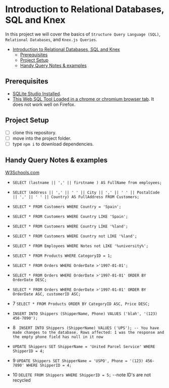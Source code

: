 # Introduction to Relational Databases, SQL and Knex

In this project we will cover the basics of `Structure Query Language (SQL)`, `Relational Databases`, and `Knex.js Queries`.

- [Introduction to Relational Databases, SQL and Knex](#introduction-to-relational-databases-sql-and-knex)
  - [Prerequisites](#prerequisites)
  - [Project Setup](#project-setup)
  - [Handy Query Notes & examples](#handy-query-notes--examples)

## Prerequisites

- [SQLite Studio Installed](https://sqlitestudio.pl/index.rvt?act=download).
- [This Web SQL Tool Loaded in a chrome or chromium browser tab](https://www.w3schools.com/Sql/trysql.asp?filename=trysql_select_all). It does not work well on Firefox.

## Project Setup

- [ ] clone this repository.
- [ ] move into the project folder.
- [ ] type `npm i` to download dependencies.

## Handy Query Notes & examples
[W3Schools.com](https://www.w3schools.com/sql/trysql.asp?filename=trysql_select_all)
- ``` SELECT (lastname || ',' || firstname ) AS FullName from employees; ```
- ``` SELECT (Address || ',' || ' ' || City || ',' || ' ' || PostalCode || ',' || ' ' || Country) AS FullAddress FROM Customers; ```
- ``` SELECT * FROM Customers WHERE Country = 'Spain'; ```
- ``` SELECT * FROM Customers WHERE Country LIKE 'Spain'; ```
- ``` SELECT * FROM Customers WHERE Country LIKE '%land'; ```
- ``` SELECT * FROM Customers WHERE Country not LIKE '%land'; ``` 
- ``` SELECT * FROM Employees WHERE Notes not LIKE '%university%'; ```
- ``` SELECT * FROM Products WHERE CategoryID = 1; ```
- ``` SELECT * FROM Orders WHERE OrderDate >'1997-01-01'; ```
- ``` SELECT * FROM Orders WHERE OrderDate >'1997-01-01' ORDER BY OrderDate DESC; ```
- ``` SELECT * FROM Orders WHERE OrderDate >'1997-01-01' ORDER BY OrderDate ASC, customerID ASC; ```
- 7 ``` SELECT * FROM Products ORDER BY CategoryID ASC, Price DESC; ```

- ``` INSERT INTO Shippers (ShipperName, Phone) VALUES ('blah', '(123) 456-7890'); ```
- 8 ``` INSERT INTO Shippers (ShipperName) VALUES ('UPS'); -- You have made changes to the database. Rows affected: 1 was the response and the empty phone field has null in it now```

- ``` UPDATE Shippers SET ShipperName = 'United Parcel Service' WHERE ShipperID = 4; ```
- 9 ``` UPDATE Shippers SET ShipperName = 'USPO', Phone = '(123) 456-7890' WHERE ShipperID = 4; ```

- 10 ``` DELETE FROM Shippers WHERE ShipperID = 5; ``` --note ID's are not recycled 